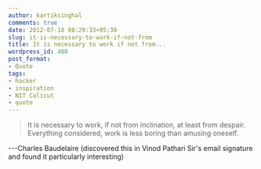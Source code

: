 ```yaml
---
author: kartiksinghal
comments: true
date: 2012-07-18 08:29:33+05:30
slug: it-is-necessary-to-work-if-not-from
title: It is necessary to work if not from...
wordpress_id: 488
post_format:
- Quote
tags:
- hacker
- inspiration
- NIT Calicut
- quote
---
```


> It is necessary to work, if not from inclination, at least from despair. Everything considered, work is less boring than amusing oneself.

---Charles Baudelaire (discovered this in Vinod Pathari Sir's email signature and found it particularly interesting)
